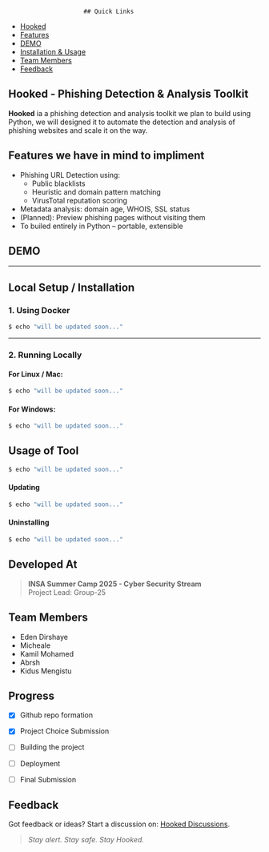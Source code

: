 <!--                        _____                                 _ ___ _____  
                           / ____|                               |___ \| ____| 
                          | |  __ _ __ ___  _   _ _ __    ______     ) | |__   
                          | | |_ | '__/ _ \| | | | '_ \  |______|   / /|___ \  
                          | |__| | | | (_) | |_| | |_) |           / /_ ___) | 
                           \_____|_|  \___/ \__,_| .__/           |____|____/  
                                                 | |                           
                                                 |_|     -->

                         ## Quick Links

* [Hooked](#hooked)
* [Features](#features)
* [DEMO](#demo)
* [Installation & Usage](#tasks)
* [Team Members](#team)
* [Feedback](#feddback)


<!--[![](https://raw.githubusercontent.com/adamalston/adamalston/master/profile.gif)](https://www.adamalston.com/)-->

## Hooked - Phishing Detection & Analysis Toolkit


**Hooked** ia a phishing detection and analysis toolkit we plan to build using Python, we will designed it to automate the detection and analysis of phishing websites and scale it on the way.


## Features we have in mind to impliment

- Phishing URL Detection using:
  - Public blacklists
  - Heuristic and domain pattern matching
  - VirusTotal reputation scoring
- Metadata analysis: domain age, WHOIS, SSL status
- (Planned): Preview phishing pages without visiting them
- To builed entirely in Python – portable, extensible
<!--img src="" alt="" width="200" height="200"-->

## DEMO


---

## Local Setup / Installation

### 1. Using Docker

```bash
$ echo "will be updated soon..."
```

---

### 2. Running Locally

#### For Linux / Mac:

```bash
$ echo "will be updated soon..."
```

#### For Windows:

```bash
$ echo "will be updated soon..."
```

## Usage of Tool

```bash
$ echo "will be updated soon..."
```
#### Updating

```bash
$ echo "will be updated soon..."
```

#### Uninstalling

```bash
$ echo "will be updated soon..."
```

## Developed At

> **INSA Summer Camp 2025 - Cyber Security Stream**  
> Project Lead: Group-25  

## Team Members

<ul>
<li>Eden Dirshaye
<li>Micheale
<li>Kamil Mohamed
<li>Abrsh
<li>Kidus Mengistu
</ul>

## Progress
- [x] Github repo formation
- [x] Project Choice Submission
- [ ] Building the project
- [ ] Deployment
- [ ] Final Submission


## Feedback
Got feedback or ideas? Start a discussion on: [Hooked Discussions](https://github.com//hooked/discussions).


> *Stay alert. Stay safe. Stay Hooked.*

<!-- [![Feedback](https://button.flattr.com/button-compact-static-100x17.png)](https://flattr.com/@theabbie) -->
